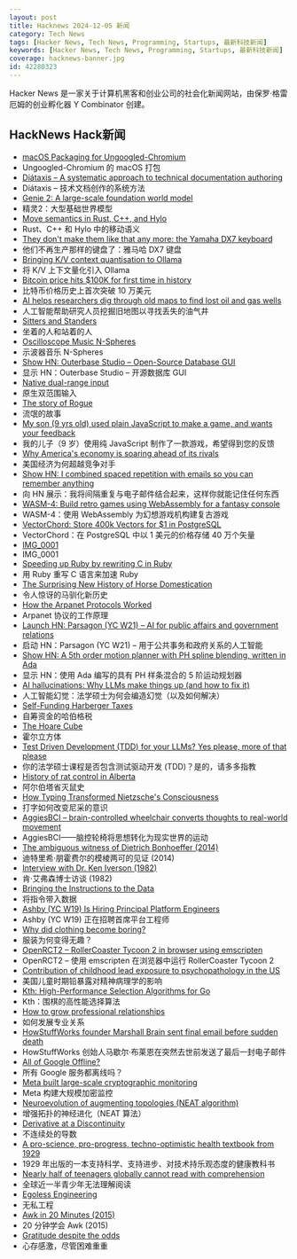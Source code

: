 ```yaml
---
layout: post
title: Hacknews 2024-12-05 新闻
category: Tech News
tags: [Hacker News, Tech News, Programming, Startups, 最新科技新闻]
keywords: [Hacker News, Tech News, Programming, Startups, 最新科技新闻]
coverage: hacknews-banner.jpg
id: 42280323
---
```


Hacker News 是一家关于计算机黑客和创业公司的社会化新闻网站，由保罗·格雷厄姆的创业孵化器 Y Combinator 创建。

## HackNews Hack新闻

- [macOS Packaging for Ungoogled-Chromium](https://github.com/ungoogled-software/ungoogled-chromium-macos)
- Ungoogled-Chromium 的 macOS 打包
- [Diátaxis – A systematic approach to technical documentation authoring](https://diataxis.fr/)
- Diátaxis – 技术文档创作的系统方法
- [Genie 2: A large-scale foundation world model](https://deepmind.google/discover/blog/genie-2-a-large-scale-foundation-world-model/)
- 精灵2：大型基础世界模型
- [Move semantics in Rust, C++, and Hylo](https://lukas-prokop.at/articles/2024-11-29-move-semantics-in-rust-cpp-and-hylo)
- Rust、C++ 和 Hylo 中的移动语义
- [They don't make them like that any more: the Yamaha DX7 keyboard](https://kevinboone.me/dx7.html)
- 他们不再生产那样的键盘了：雅马哈 DX7 键盘
- [Bringing K/V context quantisation to Ollama](https://smcleod.net/2024/12/bringing-k/v-context-quantisation-to-ollama/)
- 将 K/V 上下文量化引入 Ollama
- [Bitcoin price hits $100K for first time in history](https://cointelegraph.com/news/bitcoin-price-hits-100-000-first-time-new-all-time-high)
- 比特币价格历史上首次突破 10 万美元
- [AI helps researchers dig through old maps to find lost oil and gas wells](https://newscenter.lbl.gov/2024/12/04/ai-helps-researchers-dig-through-old-maps-to-find-lost-oil-and-gas-wells/)
- 人工智能帮助研究人员挖掘旧地图以寻找丢失的油气井
- [Sitters and Standers](https://pudding.cool/2024/11/sitters-standers/)
- 坐着的人和站着的人
- [Oscilloscope Music N-Spheres](https://oscilloscopemusic.com/watch/n-spheres)
- 示波器音乐 N-Spheres
- [Show HN: Outerbase Studio – Open-Source Database GUI](https://github.com/outerbase/studio)
- 显示 HN：Outerbase Studio – 开源数据库 GUI
- [Native dual-range input](https://muffinman.io/blog/native-dual-range-input/)
- 原生双范围输入
- [The story of Rogue](https://spillhistorie.no/the-story-of-rogue/)
- 流氓的故事
- [My son (9 yrs old) used plain JavaScript to make a game, and wants your feedback](https://www.armaansahni.com/game/)
- 我的儿子（9 岁）使用纯 JavaScript 制作了一款游戏，希望得到您的反馈
- [Why America's economy is soaring ahead of its rivals](https://www.ft.com/content/1201f834-6407-4bb5-ac9d-18496ec2948b)
- 美国经济为何超越竞争对手
- [Show HN: I combined spaced repetition with emails so you can remember anything](https://www.ginkgonotes.com/)
- 向 HN 展示：我将间隔重复与电子邮件结合起来，这样你就能记住任何东西
- [WASM-4: Build retro games using WebAssembly for a fantasy console](https://wasm4.org/)
- WASM-4：使用 WebAssembly 为幻想游戏机构建复古游戏
- [VectorChord: Store 400k Vectors for $1 in PostgreSQL](https://blog.pgvecto.rs/vectorchord-store-400k-vectors-for-1-in-postgresql)
- VectorChord：在 PostgreSQL 中以 1 美元的价格存储 40 万个矢量
- [IMG_0001](https://walzr.com/IMG_0001/)
- IMG_0001
- [Speeding up Ruby by rewriting C in Ruby](https://jpcamara.com/2024/12/01/speeding-up-ruby.html)
- 用 Ruby 重写 C 语言来加速 Ruby
- [The Surprising New History of Horse Domestication](https://www.scientificamerican.com/article/horse-domestication-story-gets-a-surprising-rewrite/)
- 令人惊讶的马驯化新历史
- [How the Arpanet Protocols Worked](https://twobithistory.org/2021/03/08/arpanet-protocols.html)
- Arpanet 协议的工作原理
- [Launch HN: Parsagon (YC W21) – AI for public affairs and government relations]()
- 启动 HN：Parsagon (YC W21) – 用于公共事务和政府关系的人工智能
- [Show HN: A 5th order motion planner with PH spline blending, written in Ada](https://600f3559.prunt-docs.pages.dev/)
- 显示 HN：使用 Ada 编写的具有 PH 样条混合的 5 阶运动规划器
- [AI hallucinations: Why LLMs make things up (and how to fix it)](https://www.kapa.ai/blog/ai-hallucination)
- 人工智能幻觉：法学硕士为何会编造幻觉（以及如何解决）
- [Self-Funding Harberger Taxes](https://gwern.net/harberger)
- 自筹资金的哈伯格税
- [The Hoare Cube](https://johnwickerson.wordpress.com/2024/12/04/the-hoare-cube/)
- 霍尔立方体
- [Test Driven Development (TDD) for your LLMs? Yes please, more of that please](https://blog.helix.ml/p/building-reliable-genai-applications)
- 你的法学硕士课程是否包含测试驱动开发 (TDD)？是的，请多多指教
- [History of rat control in Alberta](https://www.alberta.ca/history-of-rat-control-in-alberta)
- 阿尔伯塔省灭鼠史
- [How Typing Transformed Nietzsche's Consciousness](https://thereader.mitpress.mit.edu/how-typing-transformed-nietzsches-consciousness/)
- 打字如何改变尼采的意识
- [AggiesBCI – brain-controlled wheelchair converts thoughts to real-world movement](https://yusiali.com/projects/AggiesBCI/)
- AggiesBCI——脑控轮椅将思想转化为现实世界的运动
- [The ambiguous witness of Dietrich Bonhoeffer (2014)](https://newcriterion.com/article/the-ambiguous-witness-of-dietrich-bonhoeffer/)
- 迪特里希·朋霍费尔的模棱两可的见证 (2014)
- [Interview with Dr. Ken Iverson (1982)](https://www.arraycast.com/episodes/episode92-iverson)
- 肯·艾弗森博士访谈 (1982)
- [Bringing the Instructions to the Data](https://mattpo.pe/posts/sql-llvm/)
- 将指令带入数据
- [Ashby (YC W19) Is Hiring Principal Platform Engineers](https://www.ashbyhq.com/careers?utm_source=hn&ashby_jid=213c15c5-8e96-4fce-82da-dab268edc4c0)
- Ashby (YC W19) 正在招聘首席平台工程师
- [Why did clothing become boring?](https://resobscura.substack.com/p/why-did-clothing-become-boring)
- 服装为何变得无趣？
- [OpenRCT2 – RollerCoaster Tycoon 2 in browser using emscripten](https://github.com/Mstrodl/ORCT2-web)
- OpenRCT2 – 使用 emscripten 在浏览器中运行 RollerCoaster Tycoon 2
- [Contribution of childhood lead exposure to psychopathology in the US](https://acamh.onlinelibrary.wiley.com/doi/10.1111/jcpp.14072)
- 美国儿童时期铅暴露对精神病理学的影响
- [Kth: High-Performance Selection Algorithms for Go](https://github.com/tsenart/kth)
- Kth：围棋的高性能选择算法
- [How to grow professional relationships](https://tej.as/blog/how-to-grow-professional-relationships-tjs-model)
- 如何发展专业关系
- [HowStuffWorks founder Marshall Brain sent final email before sudden death](https://arstechnica.com/ai/2024/12/web-pioneer-marshall-brain-dies-suddenly-at-63-amid-ethics-battle/)
- HowStuffWorks 创始人马歇尔·布莱恩在突然去世前发送了最后一封电子邮件
- [All of Google Offline?]()
- 所有 Google 服务都离线吗？
- [Meta built large-scale cryptographic monitoring](https://engineering.fb.com/2024/11/12/security/how-meta-built-large-scale-cryptographic-monitoring/)
- Meta 构建大规模加密监控
- [Neuroevolution of augmenting topologies (NEAT algorithm)](https://en.wikipedia.org/wiki/Neuroevolution_of_augmenting_topologies)
- 增强拓扑的神经进化（NEAT 算法）
- [Derivative at a Discontinuity](https://alok.github.io/2024/09/28/discontinuous-derivative/)
- 不连续处的导数
- [A pro-science, pro-progress, techno-optimistic health textbook from 1929](https://moreisdifferent.blog/p/a-pro-science-pro-progress-techno)
- 1929 年出版的一本支持科学、支持进步、对技术持乐观态度的健康教科书
- [Nearly half of teenagers globally cannot read with comprehension](https://ourworldindata.org/data-insights/nearly-half-of-teenagers-globally-cannot-read-with-comprehension)
- 全球近一半青少年无法理解阅读
- [Egoless Engineering](https://egoless.engineering)
- 无私工程
- [Awk in 20 Minutes (2015)](https://ferd.ca/awk-in-20-minutes.html)
- 20 分钟学会 Awk (2015)
- [Gratitude despite the odds](https://mariakonnikova.substack.com/p/gratitude-despite-the-odds)
- 心存感激，尽管困难重重

